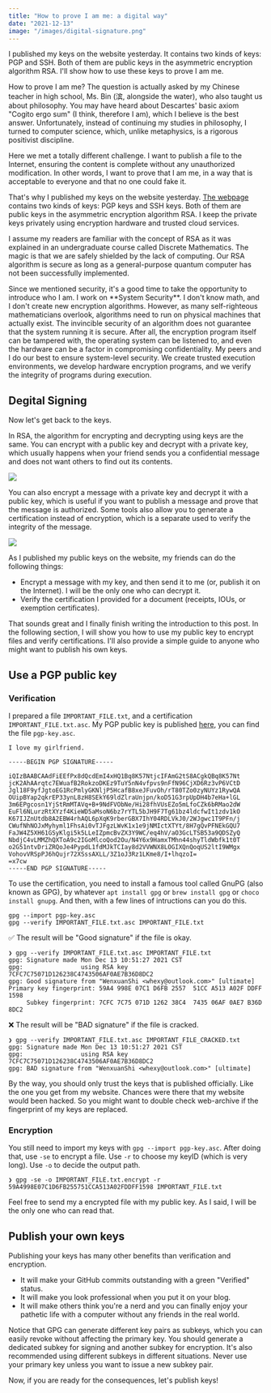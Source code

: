 ```yaml
---
title: "How to prove I am me: a digital way"
date: "2021-12-13"
image: "/images/digital-signature.png"
---
```


I published my keys on the website yesterday. It contains two kinds of keys: PGP and SSH. Both of them are public keys in the asymmetric encryption algorithm RSA. I'll show how to use these keys to prove I am me.

<!-- more -->

How to prove I am me? The question is actually asked by my Chinese teacher in high school, Ms. Bin (滨, alongside the water), who also taught us about philosophy. You may have heard about Descartes' basic axiom "Cogito ergo sum" (I think, therefore I am), which I believe is the best answer. Unfortunately, instead of continuing my studies in philosophy, I turned to computer science, which, unlike metaphysics, is a rigorous positivist discipline.

Here we met a totally different challenge. I want to publish a file to the Internet, ensuring the content is complete without any unauthorized modification. In other words, I want to prove that I am me, in a way that is acceptable to everyone and that no one could fake it.

That's why I published my keys on the website yesterday. [The webpage](https://www.whexy.com/keys) contains two kinds of keys: PGP keys and SSH keys. Both of them are public keys in the asymmetric encryption algorithm RSA. I keep the private keys privately using encryption hardware and trusted cloud services.

I assume my readers are familiar with the concept of RSA as it was explained in an undergraduate course called Discrete Mathematics. The magic is that we are safely shielded by the lack of computing. Our RSA algorithm is secure as long as a general-purpose quantum computer has not been successfully implemented.

<Callout title="👨🏻‍💻 I am Iron Man, not Jarvis">
Since we mentioned security, it's a good time to take the opportunity to introduce who I am. I work on **System Security**. I don't know math, and I don't create new encryption algorithms. However, as many self-righteous mathematicians overlook, algorithms need to run on physical machines that actually exist. The invincible security of an algorithm does not guarantee that the system running it is secure. After all, the encryption program itself can be tampered with, the operating system can be listened to, and even the hardware can be a factor in compromising confidentiality. My peers and I do our best to ensure system-level security. We create trusted execution environments, we develop hardware encryption programs, and we verify the integrity of programs during execution.
</Callout>

## Degital Signing

Now let's get back to the keys.

In RSA, the algorithm for encrypting and decrypting using keys are the same. You can encrypt with a public key and decrypt with a private key, which usually happens when your friend sends you a confidential message and does not want others to find out its contents.

![](/images/keys001.png)

You can also encrypt a message with a private key and decrypt it with a public key, which is useful if you want to publish a message and prove that the message is authorized. Some tools also allow you to generate a certification instead of encryption, which is a separate used to verify the integrity of the message.

![](/images/keys002.png)

As I published my public keys on the website, my friends can do the following things:

- Encrypt a message with my key, and then send it to me (or, publish it on the Internet). I will be the only one who can decrypt it.
- Verify the certification I provided for a document (receipts, IOUs, or exemption certificates).

That sounds great and I finally finish writing the introduction to this post. In the following section, I will show you how to use my public key to encrypt files and verify certifications. I'll also provide a simple guide to anyone who might want to publish his own keys.

## Use a PGP public key

### Verification

I prepared a file `IMPORTANT_FILE.txt`, and a certification `IMPORTANT_FILE.txt.asc`. My PGP public key is published [here](https://www.whexy.com/keys), you can find the file `pgp-key.asc`.

```plain filename=IMPORTANT_FILE.txt
I love my girlfriend.
```

```plain filename=IMPORTANT_FILE.txt.asc
-----BEGIN PGP SIGNATURE-----

iQIzBAABCAAdFiEEfPx8dQcdEmI4xHQ1Bq8K57NtjcIFAmG2tS8ACgkQBq8K57Nt
jcK2AhAArqtc7EWuafB2RokzoDKEz9TuY5nN4vfpvs9nFfN96CjXD6Rz3vP6VCtD
Jgl18F9yfJgtoEG1RcPmlyGKNljP5HcafB8xeJFuvOh/rT80TZo0zyNUYz1RywQA
OUipBYap2qkrEP33ynL8zH8SEkY69ldZlraUnjpn/koD51G3rpUpDH4b7eHa+lGL
3m6EPgcosn1YjStRmMTAVq+B+9NdFVObNe/Hi28fhVUsEZo5mLfoCZk6bRMao2dW
EuFl6NLurzRtXYzf4KieWD5aMsoN6bz7rYTL5bJH9F7Tg61bz4ldcfwIt1zdv1kO
K67IJZnUtdb8A2EBW4rhAQL6pXqK9rberGBX7IhY04RDLVkJ0/2WJgwc1T9PFn/j
CWufNhNOJxMyhyml1FhsAi0vTJFgzLWvK1x1e9jNMIctXTYt/8H7gQvPFNEkGQU7
FaJW4Z5XH61GSyKlgi5k5LLeIZpmcBvZX3Y9WC/eq4hV/aO3GcLTSB53a9QDSZyQ
NbdjC4vLMMZhQXToA9c2IGoMlcoQod2Ou/N4Y6x9HamxTMhn44shyTldWbfk1t0T
o2G51ntvDriZRQoJe4PypdL1fdMJkTCIay8d2VVWNX8LOGIXQnQoqUS2ltI9WMgx
VohovVRSpPJ6hQujr72XSssAXLL/3Z1oJ3Rz1LKme8/I+lhqzoI=
=x7cw
-----END PGP SIGNATURE-----

```

To use the certification, you need to install a famous tool called GnuPG (also known as GPG), by whatever `apt install gpg` or `brew install gpg` or `choco install gnupg`. And then, with a few lines of intructions can you do this.

```shell
gpg --import pgp-key.asc
gpg --verify IMPORTANT_FILE.txt.asc IMPORTANT_FILE.txt
```

✅ The result will be "Good signature" if the file is okay.

```
❯ gpg --verify IMPORTANT_FILE.txt.asc IMPORTANT_FILE.txt
gpg: Signature made Mon Dec 13 10:51:27 2021 CST
gpg:                using RSA key 7CFC7C75071D126238C4743506AF0AE7B36D8DC2
gpg: Good signature from "WenxuanShi <whexy@outlook.com>" [ultimate]
Primary key fingerprint: 59A4 998E 07C1 D6FB 2557  51CC A513 A02F DDFF 1598
     Subkey fingerprint: 7CFC 7C75 071D 1262 38C4  7435 06AF 0AE7 B36D 8DC2
```

❌ The result will be "BAD signature" if the file is cracked.

```
❯ gpg --verify IMPORTANT_FILE.txt.asc IMPORTANT_FILE_CRACKED.txt
gpg: Signature made Mon Dec 13 10:51:27 2021 CST
gpg:                using RSA key 7CFC7C75071D126238C4743506AF0AE7B36D8DC2
gpg: BAD signature from "WenxuanShi <whexy@outlook.com>" [ultimate]
```

By the way, you should only trust the keys that is published officially. Like the one you get from my website. Chances were there that my website would been hacked. So you might want to double check web-archive if the fingerprint of my keys are replaced.

### Encryption

You still need to import my keys with `gpg --import pgp-key.asc`. After doing that, use `-se` to encrypt a file. Use `-r` to choose my keyID (which is very long). Use `-o` to decide the output path.

```shell
❯ gpg -se -o IMPORTANT_FILE.txt.encrypt -r 59A4998E07C1D6FB255751CCA513A02FDDFF1598 IMPORTANT_FILE.txt
```

Feel free to send my a encrypted file with my public key. As I said, I will be the only one who can read that.

## Publish your own keys

Publishing your keys has many other benefits than verification and encryption.

- It will make your GitHub commits outstanding with a green "Verified" status.
- It will make you look professional when you put it on your blog.
- It will make others think you're a nerd and you can finally enjoy your pathetic life with a computer without any friends in the real world.

Notice that GPG can generate different key pairs as subkeys, which you can easily revoke without affecting the primary key. You should generate a dedicated subkey for signing and another subkey for encryption. It's also recommended using different subkeys in different situations. Never use your primary key unless you want to issue a new subkey pair.

Now, if you are ready for the consequences, let's publish keys!

